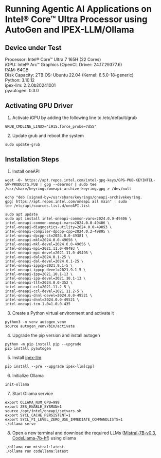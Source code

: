 # Running Agentic AI Applications on Intel® Core™ Ultra Processor using AutoGen and IPEX-LLM/Ollama  

## Device under Test   
Processor: Intel® Core™ Ultra 7 165H (22 Cores)  
iGPU: Intel® Arc™ Graphics (OpenCL Driver: 24.17.29377.6)   
RAM: 64GB   
Disk Capacity: 2TB
OS: Ubuntu 22.04 (Kernel: 6.5.0-18-generic)   
Python: 3.10.12   
ipex-llm: 2.2.0b20241001   
pyautogen: 0.3.0   

## Activating GPU Driver   
1. Activate iGPU by adding the following line to /etc/default/grub   
```
GRUB_CMDLINE_LINUX="i915.force_probe=7d55"
```
2. Update grub and reboot the system
```
sudo update-grub
```

## Installation Steps   

1. Install oneAPI
```
wget -O- https://apt.repos.intel.com/intel-gpg-keys/GPG-PUB-KEYINTEL-
SW-PRODUCTS.PUB | gpg --dearmor | sudo tee
/usr/share/keyrings/oneapi-archive-keyring.gpg > /dev/null

echo "deb [signed-by=/usr/share/keyrings/oneapi-archivekeyring.
gpg] https://apt.repos.intel.com/oneapi all main" | sudo
tee /etc/apt/sources.list.d/oneAPI.list   

sudo apt update   
sudo apt install intel-oneapi-common-vars=2024.0.0-49406 \
intel-oneapi-common-oneapi-vars=2024.0.0-49406 \
intel-oneapi-diagnostics-utility=2024.0.0-49093 \
intel-oneapi-compiler-dpcpp-cpp=2024.0.2-49895 \
intel-oneapi-dpcpp-ct=2024.0.0-49381 \
intel-oneapi-mkl=2024.0.0-49656 \
intel-oneapi-mkl-devel=2024.0.0-49656 \
intel-oneapi-mpi=2021.11.0-49493 \
intel-oneapi-mpi-devel=2021.11.0-49493 \
intel-oneapi-dal=2024.0.1-25 \
intel-oneapi-dal-devel=2024.0.1-25 \
intel-oneapi-ippcp=2021.9.1-5 \
intel-oneapi-ippcp-devel=2021.9.1-5 \
intel-oneapi-ipp=2021.10.1-13 \
intel-oneapi-ipp-devel=2021.10.1-13 \
intel-oneapi-tlt=2024.0.0-352 \
intel-oneapi-ccl=2021.11.2-5 \
intel-oneapi-ccl-devel=2021.11.2-5 \
intel-oneapi-dnnl-devel=2024.0.0-49521 \
intel-oneapi-dnnl=2024.0.0-49521 \
intel-oneapi-tcm-1.0=1.0.0-435
```
3. Create a Python virtual environment and activate it   
```
python3 -m venv autogen_venv   
source autogen_venv/bin/activate   
```

4. Upgrade the pip version and install autogen   
```
python -m pip install pip --upgrade   
pip install pyautogen   
```

5. Install [ipex-llm](https://github.com/intel-analytics/ipex-llm/blob/main/docs/mddocs/Quickstart/ollama_quickstart.md)   
```
pip install --pre --upgrade ipex-llm[cpp]  
```

6. Initialize Ollama  
```
init-ollama   
```
  
7. Start Ollama service   
```
export OLLAMA_NUM_GPU=999   
export ZES_ENABLE_SYSMAN=1   
source /opt/intel/oneapi/setvars.sh   
export SYCL_CACHE_PERSISTENT=1   
export SYCL_PI_LEVEL_ZERO_USE_IMMEDIATE_COMMANDLISTS=1    
./ollama serve
```

8. Open a new terminal and download the required LLMs ([Mistral-7B-v0.3](https://huggingface.co/mistralai/Mistral-7B-v0.3), [CodeLlama-7b-hf](https://huggingface.co/codellama/CodeLlama-7b-hf)) using ollama
```
./ollama run mistral:latest
./ollama run codellama:latest   
```

